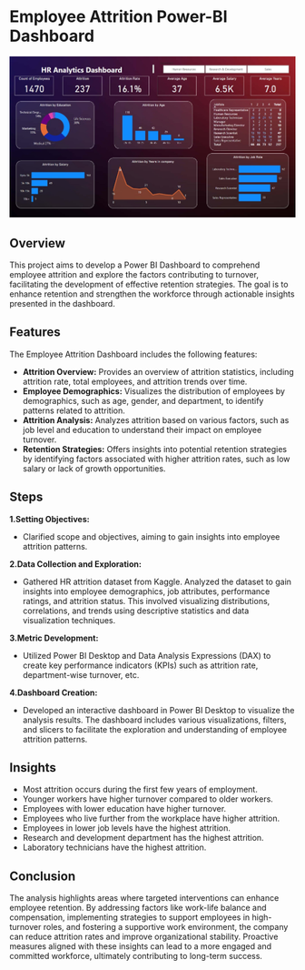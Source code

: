 # Employee Attrition Power-BI Dashboard

![Dashboard](Dashboard.jpg)

## Overview 
This project aims to develop a Power BI Dashboard to comprehend employee attrition and explore the factors contributing to turnover, facilitating the development of effective retention strategies. The goal is to enhance retention and strengthen the workforce through actionable insights presented in the dashboard.

## Features
The Employee Attrition Dashboard includes the following features:

- **Attrition Overview:** Provides an overview of attrition statistics, including attrition rate, total employees, and attrition trends over time.
- **Employee Demographics:** Visualizes the distribution of employees by demographics, such as age, gender, and department, to identify patterns related to attrition.
- **Attrition Analysis:** Analyzes attrition based on various factors, such as job level and education to understand their impact on employee turnover.
- **Retention Strategies:** Offers insights into potential retention strategies by identifying factors associated with higher attrition rates, such as low salary or lack of growth opportunities.

## Steps
**1.Setting Objectives:**

- Clarified scope and objectives, aiming to gain insights into employee attrition patterns.

**2.Data Collection and Exploration:**

- Gathered HR attrition dataset from Kaggle.
Analyzed the dataset to gain insights into employee demographics, job attributes, performance ratings, and attrition status. This involved visualizing distributions, correlations, and trends using descriptive statistics and data visualization techniques.

**3.Metric Development:**

- Utilized Power BI Desktop and Data Analysis Expressions (DAX) to create key performance indicators (KPIs) such as attrition rate, department-wise turnover, etc.

**4.Dashboard Creation:**

- Developed an interactive dashboard in Power BI Desktop to visualize the analysis results. The dashboard includes various visualizations, filters, and slicers to facilitate the exploration and understanding of employee attrition patterns.

## Insights
- Most attrition occurs during the first few years of employment.
- Younger workers have higher turnover compared to older workers.
- Employees with lower education have higher turnover.
- Employees who live further from the workplace have higher attrition.
- Employees in lower job levels have the highest attrition.
- Research and development department has the highest attrition.
- Laboratory technicians have the highest attrition.

## Conclusion
The analysis highlights areas where targeted interventions can enhance employee retention. By addressing factors like work-life balance and compensation, implementing strategies to support employees in high-turnover roles, and fostering a supportive work environment, the company can reduce attrition rates and improve organizational stability. Proactive measures aligned with these insights can lead to a more engaged and committed workforce, ultimately contributing to long-term success.

